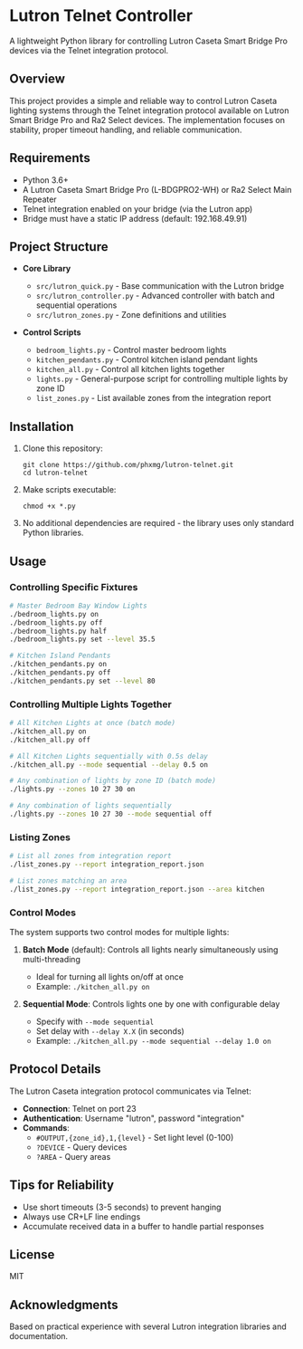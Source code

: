 # Lutron Telnet Controller

A lightweight Python library for controlling Lutron Caseta Smart Bridge Pro devices via the Telnet integration protocol.

## Overview

This project provides a simple and reliable way to control Lutron Caseta lighting systems through the Telnet integration protocol available on Lutron Smart Bridge Pro and Ra2 Select devices. The implementation focuses on stability, proper timeout handling, and reliable communication.

## Requirements

- Python 3.6+
- A Lutron Caseta Smart Bridge Pro (L-BDGPRO2-WH) or Ra2 Select Main Repeater
- Telnet integration enabled on your bridge (via the Lutron app)
- Bridge must have a static IP address (default: 192.168.49.91)

## Project Structure

- **Core Library**
  - `src/lutron_quick.py` - Base communication with the Lutron bridge
  - `src/lutron_controller.py` - Advanced controller with batch and sequential operations
  - `src/lutron_zones.py` - Zone definitions and utilities

- **Control Scripts**
  - `bedroom_lights.py` - Control master bedroom lights
  - `kitchen_pendants.py` - Control kitchen island pendant lights
  - `kitchen_all.py` - Control all kitchen lights together
  - `lights.py` - General-purpose script for controlling multiple lights by zone ID
  - `list_zones.py` - List available zones from the integration report

## Installation

1. Clone this repository:
   ```
   git clone https://github.com/phxmg/lutron-telnet.git
   cd lutron-telnet
   ```

2. Make scripts executable:
   ```
   chmod +x *.py
   ```

3. No additional dependencies are required - the library uses only standard Python libraries.

## Usage

### Controlling Specific Fixtures

```bash
# Master Bedroom Bay Window Lights
./bedroom_lights.py on
./bedroom_lights.py off
./bedroom_lights.py half
./bedroom_lights.py set --level 35.5

# Kitchen Island Pendants
./kitchen_pendants.py on
./kitchen_pendants.py off
./kitchen_pendants.py set --level 80
```

### Controlling Multiple Lights Together

```bash
# All Kitchen Lights at once (batch mode)
./kitchen_all.py on
./kitchen_all.py off

# All Kitchen Lights sequentially with 0.5s delay
./kitchen_all.py --mode sequential --delay 0.5 on

# Any combination of lights by zone ID (batch mode)
./lights.py --zones 10 27 30 on

# Any combination of lights sequentially
./lights.py --zones 10 27 30 --mode sequential off
```

### Listing Zones

```bash
# List all zones from integration report
./list_zones.py --report integration_report.json

# List zones matching an area
./list_zones.py --report integration_report.json --area kitchen
```

### Control Modes

The system supports two control modes for multiple lights:

1. **Batch Mode** (default): Controls all lights nearly simultaneously using multi-threading
   - Ideal for turning all lights on/off at once
   - Example: `./kitchen_all.py on`

2. **Sequential Mode**: Controls lights one by one with configurable delay
   - Specify with `--mode sequential`
   - Set delay with `--delay X.X` (in seconds)
   - Example: `./kitchen_all.py --mode sequential --delay 1.0 on`

## Protocol Details

The Lutron Caseta integration protocol communicates via Telnet:

- **Connection**: Telnet on port 23
- **Authentication**: Username "lutron", password "integration"
- **Commands**: 
  - `#OUTPUT,{zone_id},1,{level}` - Set light level (0-100)
  - `?DEVICE` - Query devices
  - `?AREA` - Query areas

## Tips for Reliability

- Use short timeouts (3-5 seconds) to prevent hanging
- Always use CR+LF line endings
- Accumulate received data in a buffer to handle partial responses

## License

MIT

## Acknowledgments

Based on practical experience with several Lutron integration libraries and documentation. 